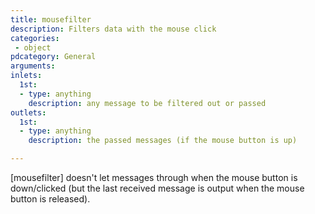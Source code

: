 ```yaml
---
title: mousefilter
description: Filters data with the mouse click
categories:
 - object
pdcategory: General
arguments:
inlets:
  1st:
  - type: anything
    description: any message to be filtered out or passed
outlets:
  1st:
  - type: anything
    description: the passed messages (if the mouse button is up)

---
```


[mousefilter] doesn't let messages through when the mouse button is down/clicked (but the last received message is output when the mouse button is released).

